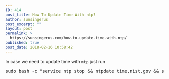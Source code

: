 ```yaml
---
ID: 414
post_title: How To Update Time With ntp?
author: sunsingerus
post_excerpt: ""
layout: post
permalink: >
  https://sunsingerus.com/how-to-update-time-with-ntp/
published: true
post_date: 2018-02-16 10:58:42
---
```

In case we need to update time with <code>mtp</code> just run
<pre>
sudo bash -c "service ntp stop && ntpdate time.nist.gov && service ntp start && date"
</pre>